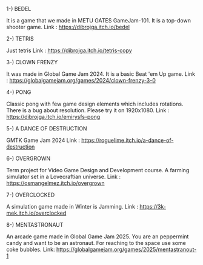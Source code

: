 1-) BEDEL
 
  It is a game that we made in METU GATES GameJam-101. It is a top-down shooter game.
Link : https://dibrojga.itch.io/bedel

2-) TETRIS

  Just tetris
Link : https://dibrojga.itch.io/tetris-copy

3-) CLOWN FRENZY

  It was made in Global Game Jam 2024. It is a basic Beat 'em Up game.
Link : https://globalgamejam.org/games/2024/clown-frenzy-3-0

4-) PONG

  Classic pong with few game design elements which includes rotations. There is a bug about resolution. Please try it on 1920x1080.
Link : https://dibrojga.itch.io/emirysfs-pong

5-) A DANCE OF DESTRUCTION

  GMTK Game Jam 2024
Link : https://roguelime.itch.io/a-dance-of-destruction

6-) OVERGROWN

   Term project for Video Game Design and Development course. A farming simulator set in a Lovecraftian universe.
Link :  https://osmangelmez.itch.io/overgrown

7-) OVERCLOCKED

  A simulation game made in Winter is Jamming.
Link : https://3k-mek.itch.io/overclocked

8-) MENTASTRONAUT

  An arcade game made in Global Game Jam 2025. You are an peppermint candy and want to be an astronaut. For reaching to the space use some coke bubbles.
Link: https://globalgamejam.org/games/2025/mentastranout-1
